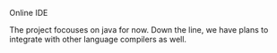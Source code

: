 Online IDE

The project focouses on java for now. Down the line, we have plans to integrate with other language compilers as well.
